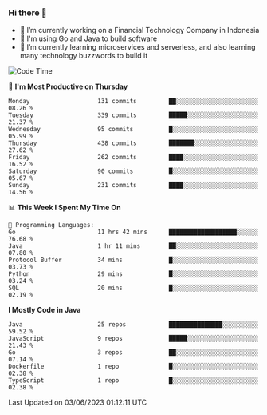 ### Hi there 👋

<!--
**mazzama/mazzama** is a ✨ _special_ ✨ repository because its `README.md` (this file) appears on your GitHub profile.

Here are some ideas to get you started:

- 🔭 I’m currently working on ...
- 🌱 I’m currently learning ...
- 👯 I’m looking to collaborate on ...
- 🤔 I’m looking for help with ...
- 💬 Ask me about ...
- 📫 How to reach me: ...
- 😄 Pronouns: ...
- ⚡ Fun fact: ...
-->

- 🔭 I’m currently working on a Financial Technology Company in Indonesia
- :gun: I'm using Go and Java to build software
- 🌱 I’m currently learning microservices and serverless, and also learning many technology buzzwords to build it

<!--START_SECTION:waka-->
![Code Time](http://img.shields.io/badge/Code%20Time-2%2C707%20hrs%2046%20mins-blue)

📅 **I'm Most Productive on Thursday** 

```text
Monday                   131 commits         ██░░░░░░░░░░░░░░░░░░░░░░░   08.26 % 
Tuesday                  339 commits         █████░░░░░░░░░░░░░░░░░░░░   21.37 % 
Wednesday                95 commits          █░░░░░░░░░░░░░░░░░░░░░░░░   05.99 % 
Thursday                 438 commits         ███████░░░░░░░░░░░░░░░░░░   27.62 % 
Friday                   262 commits         ████░░░░░░░░░░░░░░░░░░░░░   16.52 % 
Saturday                 90 commits          █░░░░░░░░░░░░░░░░░░░░░░░░   05.67 % 
Sunday                   231 commits         ████░░░░░░░░░░░░░░░░░░░░░   14.56 % 
```


📊 **This Week I Spent My Time On** 

```text
💬 Programming Languages: 
Go                       11 hrs 42 mins      ███████████████████░░░░░░   76.68 % 
Java                     1 hr 11 mins        ██░░░░░░░░░░░░░░░░░░░░░░░   07.80 % 
Protocol Buffer          34 mins             █░░░░░░░░░░░░░░░░░░░░░░░░   03.73 % 
Python                   29 mins             █░░░░░░░░░░░░░░░░░░░░░░░░   03.24 % 
SQL                      20 mins             █░░░░░░░░░░░░░░░░░░░░░░░░   02.19 % 
```

**I Mostly Code in Java** 

```text
Java                     25 repos            ███████████████░░░░░░░░░░   59.52 % 
JavaScript               9 repos             █████░░░░░░░░░░░░░░░░░░░░   21.43 % 
Go                       3 repos             ██░░░░░░░░░░░░░░░░░░░░░░░   07.14 % 
Dockerfile               1 repo              █░░░░░░░░░░░░░░░░░░░░░░░░   02.38 % 
TypeScript               1 repo              █░░░░░░░░░░░░░░░░░░░░░░░░   02.38 % 
```




 Last Updated on 03/06/2023 01:12:11 UTC
<!--END_SECTION:waka-->
